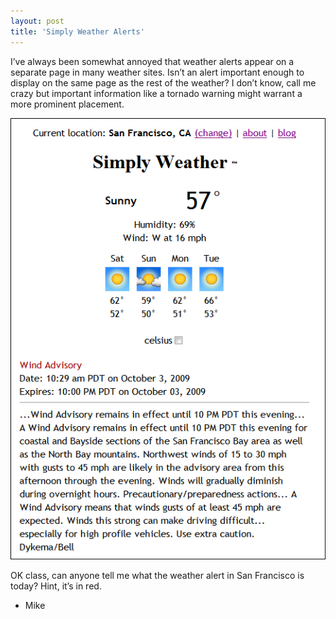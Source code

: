 ```yaml
---
layout: post
title: 'Simply Weather Alerts'
---
```

I’ve always been somewhat annoyed that weather alerts appear on a separate page in many weather sites. Isn’t an alert important enough to display on the same page as the rest of the weather? I don’t know, call me crazy but important information like a tornado warning might warrant a more prominent placement.

[![simplyweatheralert](/cdn/images/blog/SimplyWeatherAlerts_C88F/simplyweatheralert_thumb.png)](/cdn/images/blog/SimplyWeatherAlerts_C88F/simplyweatheralert_3.png)

OK class, can anyone tell me what the weather alert in San Francisco is today? Hint, it’s in red.

- Mike
